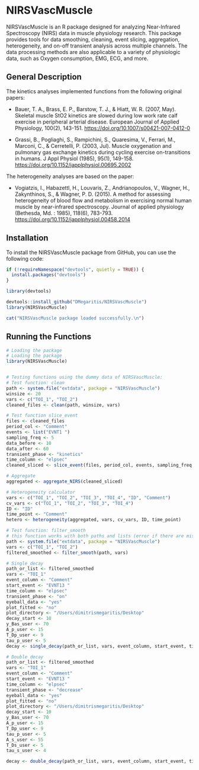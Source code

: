 # NIRSVascMuscle

NIRSVascMuscle is an R package designed for analyzing Near-Infrared Spectroscopy (NIRS) data in muscle physiology research. This package provides tools for data smoothing, cleaning, event slicing, aggregation, heterogeneity, and on-off transient analysis across multiple channels. The data processing methods are also applicable to a variety of physiologic data, such as Oxygen consumption, EMG, ECG, and more.

## General Description

The kinetics analyses implemented functions from the following original papers:

- Bauer, T. A., Brass, E. P., Barstow, T. J., & Hiatt, W. R. (2007, May). Skeletal muscle StO2 kinetics are slowed during low work rate calf exercise in peripheral arterial disease. European Journal of Applied Physiology, 100(2), 143-151. https://doi.org/10.1007/s00421-007-0412-0 

- Grassi, B., Pogliaghi, S., Rampichini, S., Quaresima, V., Ferrari, M., Marconi, C., & Cerretelli, P. (2003, Jul). Muscle oxygenation and pulmonary gas exchange kinetics during cycling exercise on-transitions in humans. J Appl Physiol (1985), 95(1), 149-158. https://doi.org/10.1152/japplphysiol.00695.2002 

The heterogeneity analyses are based on the paper:

- Vogiatzis, I., Habazettl, H., Louvaris, Z., Andrianopoulos, V., Wagner, H., Zakynthinos, S., & Wagner, P. D. (2015). A method for assessing heterogeneity of blood flow and metabolism in exercising normal human muscle by near-infrared spectroscopy. Journal of applied physiology (Bethesda, Md. : 1985), 118(6), 783-793. https://doi.org/10.1152/japplphysiol.00458.2014



## Installation

To install the NIRSVascMuscle package from GitHub, you can use the following code:

```r
if (!requireNamespace("devtools", quietly = TRUE)) {
  install.packages("devtools")
}

library(devtools)

devtools::install_github("DMegaritis/NIRSVascMuscle")
library(NIRSVascMuscle)

cat("NIRSVascMuscle package loaded successfully.\n")
```

## Running the Functions

```r
# Loading the package
# Loading the package
library(NIRSVascMuscle)


# Testing functions using the dummy data of NIRSVascMuscle:
# Test function: clean
path <- system.file("extdata", package = "NIRSVascMuscle")
winsize <- 20
vars <- c("TOI_1", "TOI_2")
cleaned_files <- clean(path, winsize, vars)

# Test function slice_event
files <- cleaned_files
period_col <- "Comment"
events <- list("EVNT1 ")
sampling_freq <- 5
data_before <- 10
data_after <- 60
transient_phase <- "kinetics"
time_column <- "elpsec"
cleaned_sliced <- slice_event(files, period_col, events, sampling_freq, data_before, data_after, transient_phase, time_column)

# Aggregate
aggregated <- aggregate_NIRS(cleaned_sliced)

# Heterogeneity calculator
vars <- c("TOI_1", "TOI_2", "TOI_3", "TOI_4", "ID", "Comment")
cv_vars <- c("TOI_1", "TOI_2", "TOI_3", "TOI_4")
ID <- "ID"
time_point <- "Comment"
hetero <- heterogeneity(aggregated, vars, cv_vars, ID, time_point)

# Test function: filter_smooth
# this function works with both paths and lists (error if there are missing data)
path <- system.file("extdata", package = "NIRSVascMuscle")
vars <- c("TOI_1", "TOI_2")
filtered_smoothed <- filter_smooth(path, vars)

# Single_decay
path_or_list <- filtered_smoothed
vars <- "TOI_1"
event_column <- "Comment"
start_event <- "EVNT13 "
time_column <- "elpsec"
transient_phase <- "on"
eyeball_data <- "yes"
plot_fitted <- "no"
plot_directory <- "/Users/dimitrismegaritis/Desktop"
decay_start <- 10
y_Bas_user <- 70
A_p_user <- 15
T_Dp_user <- 9
tau_p_user <- 5
decay <- single_decay(path_or_list, vars, event_column, start_event, time_column, transient_phase, eyeball_data, plot_fitted, plot_directory, decay_start, y_Bas_user, A_p_user, T_Dp_user, tau_p_user)

# Double decay
path_or_list <- filtered_smoothed
vars <- "TOI_1"
event_column <- "Comment"
start_event <- "EVNT13 "
time_column <- "elpsec"
transient_phase <- "decrease"
eyeball_data <- "yes"
plot_fitted <- "no"
plot_directory <- "/Users/dimitrismegaritis/Desktop"
decay_start <- 10
y_Bas_user <- 70
A_p_user <- 15
T_Dp_user <- 9
tau_p_user <- 5
A_s_user <- 55
T_Ds_user <- 5
tau_s_user <- 4

decay <- double_decay(path_or_list, vars, event_column, start_event, time_column, transient_phase, eyeball_data, plot_fitted, plot_directory, decay_start, y_Bas_user, A_p_user, T_Dp_user, tau_p_user, A_s_user, T_Ds_user, tau_s_user)
```
